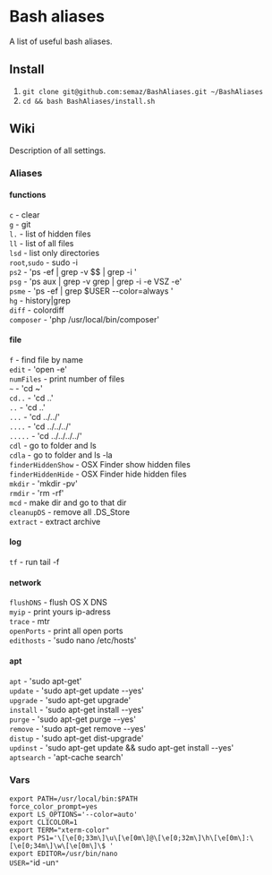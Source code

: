 # Bash aliases #

A list of useful bash aliases.

## Install ##

1. `git clone git@github.com:semaz/BashAliases.git ~/BashAliases`
2. `cd && bash BashAliases/install.sh`

## Wiki ##

Description of all settings.

### Aliases ###

#### functions ####

`c` - clear<br>
`g` - git<br>
`l.` - list of hidden files<br>
`ll` - list of all files<br>
`lsd` - list only directories<br>
`root`,`sudo` - sudo -i<br>
`ps2` - 'ps -ef | grep -v $$ | grep -i '<br>
`psg` - 'ps aux | grep -v grep | grep -i -e VSZ -e'<br>
`psme` - 'ps -ef | grep $USER --color=always '<br>
`hg` - history|grep<br>
`diff` - colordiff<br>
`composer` - 'php /usr/local/bin/composer'<br>


#### file ####

`f` - find file by name<br>
`edit` - 'open -e'<br>
`numFiles` - print number of files<br>
`~` - 'cd ~'<br>
`cd..` - 'cd ..'<br>
`..` - 'cd ..'<br>
`...` - 'cd ../../'<br>
`....` - 'cd ../../../'<br>
`.....` - 'cd ../../../../'<br>
`cdl` - go to folder and ls<br>
`cdla` - go to folder and ls -la<br>
`finderHiddenShow` - OSX Finder show hidden files<br>
`finderHiddenHide` - OSX Finder hide hidden files<br>
`mkdir` - 'mkdir -pv'<br>
`rmdir` - 'rm -rf'<br>
`mcd` - make dir and go to that dir<br>
`cleanupDS` - remove all .DS_Store<br>
`extract` - extract archive<br>

#### log ####

`tf` - run tail -f<br>

#### network ####

`flushDNS` - flush OS X DNS<br>
`myip` - print yours ip-adress<br>
`trace` - mtr<br>
`openPorts` - print all open ports<br>
`edithosts` - 'sudo nano /etc/hosts'<br>

#### apt ####

`apt` - 'sudo apt-get'<br>
`update` - 'sudo apt-get update  --yes'<br>
`upgrade` - 'sudo apt-get upgrade'<br>
`install` - 'sudo apt-get install --yes'<br>
`purge` - 'sudo apt-get purge --yes'<br>
`remove` - 'sudo apt-get remove --yes'<br>
`distup` - 'sudo apt-get dist-upgrade'<br>
`updinst` - 'sudo apt-get update && sudo apt-get install --yes'<br>
`aptsearch` - 'apt-cache search'<br>

### Vars ###

`export PATH=/usr/local/bin:$PATH`<br>
`force_color_prompt=yes`<br>
`export LS_OPTIONS='--color=auto'`<br>
`export CLICOLOR=1`<br>
`export TERM="xterm-color"`<br>
`export PS1='\[\e[0;33m\]\u\[\e[0m\]@\[\e[0;32m\]\h\[\e[0m\]:\[\e[0;34m\]\w\[\e[0m\]\$ '`<br>
`export EDITOR=/usr/bin/nano`<br>
`USER="`id -un`"`<br>
